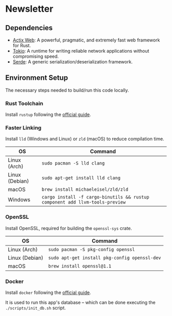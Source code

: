 # Newsletter

## Dependencies
- [Actix Web](https://actix.rs/ "actix.rs"): A powerful, pragmatic, and extremely fast web framework for Rust.
- [Tokio](https://tokio.rs/ "tokio.rs"): A runtime for writing reliable network applications without compromising speed.
- [Serde](https://serde.rs/ "serde.rs"): A generic serialization/deserialization framework.

## Environment Setup
The necessary steps needed to build/run this code locally.

### Rust Toolchain
Install `rustup` following the [official guide](https://www.rust-lang.org/tools/install "rust-lang.org").

### Faster Linking
Install `lld` (Windows and Linux) or `zld` (macOS) to reduce compilation time.

| OS             | Command                                                                      |
|----------------|------------------------------------------------------------------------------|
| Linux (Arch)   | `sudo pacman -S lld clang`                                                   |
| Linux (Debian) | `sudo apt-get install lld clang`                                             |
| macOS          | `brew install michaeleisel/zld/zld`                                          |
| Windows        | `cargo install -f cargo-binutils && rustup component add llvm-tools-preview` |

### OpenSSL
Install OpenSSL, required for building the `openssl-sys` crate.

| OS             | Command                                       |
|----------------|-----------------------------------------------|
| Linux (Arch)   | `sudo pacman -S pkg-config openssl`           |
| Linux (Debian) | `sudo apt-get install pkg-config openssl-dev` |
| macOS          | `brew install openssl@1.1`                    |

### Docker
Install `docker` following the [official guide](https://docs.docker.com/engine/install/ "docs.docker.com").

It is used to run this app's database – which can be done executing the `./scripts/init_db.sh` script.
